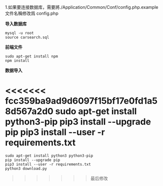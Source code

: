 1.如果要连接数据库，需要將./Application/Common/Conf/config.php.example 文件名稱修改爲 config.php



**导入数据库**

	mysql -u root
	source carsearch.sql


**前端文件**

	sudo apt-get install npm
	npm install


**数据导入**

<<<<<<< fcc359ba9ad9d6097f15bf17e0fd1a58d567a2d0
	sudo apt-get install python3-pip
	pip3 install --upgrade pip
	pip3 install --user -r requirements.txt
=======
	sudo apt-get install python3 python3-pip
	pip install --upgrade pip
	pip3 install --user -r requirements.txt
	python3 download.py
>>>>>>> 最后修改

